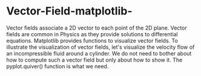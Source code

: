 # Vector-Field-matplotlib-
Vector fields associate a 2D vector to each point of the 2D plane. Vector fields are common in Physics as they provide solutions to differential equations. Matplotlib provides functions to visualize vector fields. To illustrate the visualization of vector fields, let's visualize the velocity flow of an incompressible fluid around a cylinder. We do not need to bother about how to compute such a vector field but only about how to show it. The pyplot.quiver() function is what we need. 
